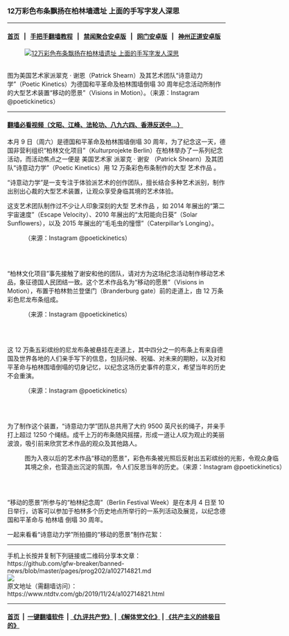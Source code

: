 ### 12万彩色布条飘扬在柏林墙遗址 上面的手写字发人深思
------------------------

#### [首页](https://github.com/gfw-breaker/banned-news/blob/master/README.md) &nbsp;&nbsp;|&nbsp;&nbsp; [手把手翻墙教程](https://github.com/gfw-breaker/guides/wiki) &nbsp;&nbsp;|&nbsp;&nbsp; [禁闻聚合安卓版](https://github.com/gfw-breaker/bn-android) &nbsp;&nbsp;|&nbsp;&nbsp; [网门安卓版](https://github.com/oGate2/oGate) &nbsp;&nbsp;|&nbsp;&nbsp; [神州正道安卓版](https://github.com/SzzdOgate/update) 



<div><div class="featured_image">
 <a href="https://i.ntdtv.com/assets/uploads/2019/11/berlin-wall-anniversary-1-700x366.jpg" target="_blank">
  <figure>
   <img alt="12万彩色布条飘扬在柏林墙遗址 上面的手写字发人深思" src="https://i.ntdtv.com/assets/uploads/2019/11/berlin-wall-anniversary-1-700x366-800x450.jpg"/>
  </figure><br/>
 </a>
 <span class="caption">
  图为美国艺术家派翠克 · 谢恩（Patrick Shearn）及其艺术团队“诗意动力学”（Poetic Kinetics）为德国和平革命及柏林围墙倒塌 30 周年纪念活动所制作的大型艺术装置“移动的愿景”（Visions in Motion）。（来源：Instagram @poetickinetics）
 </span>
</div>
</div><hr/>

#### [翻墙必看视频（文昭、江峰、法轮功、八九六四、香港反送中...）](https://github.com/gfw-breaker/banned-news/blob/master/pages/links.md)

<div><div class="post_content" itemprop="articleBody">
 <p>
  本月 9 日（周六）是德国和平革命及柏林围墙倒塌 30 周年，为了纪念这一天，德国非营利组织“柏林文化项目”（Kulturprojekte Berlin）在柏林举办了一系列纪念活动，而活动焦点之一便是
  <ok href="https://www.ntdtv.com/gb/美国艺术家.htm">
   美国艺术家
  </ok>
  <ok href="https://www.ntdtv.com/gb/派翠克-·-谢安.htm">
   派翠克 · 谢安
  </ok>
  （Patrick Shearn）及其团队“诗意动力学”（Poetic Kinetics）用 12 万条彩色布条制作的大型
  <ok href="https://www.ntdtv.com/gb/艺术作品.htm">
   艺术作品
  </ok>
  。
 </p>
 <p>
 </p>
 <p>
  “诗意动力学”是一支专注于体验派艺术的创作团队，擅长结合多种艺术派别，制作出别出心裁的大型艺术装置，让观众享受身临其境的艺术体验。
 </p>
 <p>
  这支艺术团队制作过不少让人印象深刻的大型
  <ok href="https://www.ntdtv.com/gb/艺术作品.htm">
   艺术作品
  </ok>
  ，如 2014 年展出的“第二宇宙速度”（Escape Velocity）、2010 年展出的“太阳能向日葵”（Solar Sunflowers），以及 2015 年展出的“毛毛虫的憧憬”（Caterpillar’s Longing）。
 </p>
 <figure class="wp-caption alignnone" id="attachment_102714823" style="width: 600px">
  <img alt="" class="size-medium wp-image-102714823" src="https://i.ntdtv.com/assets/uploads/2019/11/5dd28dc52b61b_berlin-wall-anniversary-120000-ribbons-2-5dce81beee169__700-600x600.jpg">
   <br/><figcaption class="wp-caption-text">
    （来源：Instagram @poetickinetics）
   </figcaption><br/>
  </img>
 </figure><br/>
 <p>
  “柏林文化项目”事先接触了谢安和他的团队，请对方为这场纪念活动制作移动艺术品，象征德国人民团结一致。这个艺术作品名为“移动的愿景”（Visions in Motion），布置于柏林勃兰登堡门（Branderburg gate）前的走道上，由 12 万条彩色尼龙布条组成。
 </p>
 <figure class="wp-caption alignnone" id="attachment_102714824" style="width: 600px">
  <img alt="" class="size-medium wp-image-102714824" src="https://i.ntdtv.com/assets/uploads/2019/11/berlin-wall-anniversary-120000-ribbons-3-5dce81c112a01__700-600x600.jpg">
   <br/><figcaption class="wp-caption-text">
    （来源：Instagram @poetickinetics）
   </figcaption><br/>
  </img>
 </figure><br/>
 <p>
  这 12 万条五彩缤纷的尼龙布条被悬挂在走道上，其中四分之一的布条上有来自德国及世界各地的人们亲手写下的信息，包括问候、祝福、对未来的期盼，以及对和平革命与柏林围墙倒塌的切身记忆，以纪念这场历史事件的意义，希望当年的历史不会重演。
 </p>
 <figure class="wp-caption alignnone" id="attachment_102714825" style="width: 600px">
  <img alt="" class="size-medium wp-image-102714825" src="https://i.ntdtv.com/assets/uploads/2019/11/berlin-wall-anniversary-120000-ribbons-4-5dce81c2d51b0__700-600x600.jpg"/>
  <br/><figcaption class="wp-caption-text">
   （来源：Instagram @poetickinetics）
  </figcaption><br/>
 </figure><br/>
 <p>
  为了制作这个装置，“诗意动力学”团队总共用了大约 9500 英尺长的绳子，并亲手打上超过 1250 个绳结。成千上万的布条随风摇摆，形成一道让人叹为观止的美丽波浪，吸引前来欣赏艺术作品的观众及其他路人。
 </p>
 <figure class="wp-caption alignnone" id="attachment_102714826" style="width: 600px">
  <img alt="" class="size-medium wp-image-102714826" src="https://i.ntdtv.com/assets/uploads/2019/11/berlin-wall-anniversary-120000-ribbons-5-5dce81c4d9fc7__700-600x750.jpg"/>
  <br/><figcaption class="wp-caption-text">
   图为入夜以后的艺术作品“移动的愿景”，彩色布条被光照后反射出五彩缤纷的光影，令观众身临其境之余，也营造出沉淀的氛围，令人们反思当年的历史。（来源：Instagram @poetickinetics）
  </figcaption><br/>
 </figure><br/>
 <p>
  “移动的愿景”所参与的“柏林纪念周”（Berlin Festival Week）是在本月 4 日至 10 日举行，访客可以参加于柏林多个历史地点所举行的一系列活动及展览，以纪念德国和平革命与
  <ok href="https://www.ntdtv.com/gb/柏林墙.htm">
   柏林墙
  </ok>
  倒塌 30 周年。
 </p>
 <p>
  一起来看看“诗意动力学”所拍摄的“移动的愿景”制作花絮：
 </p>
</div></div>
<hr/>
手机上长按并复制下列链接或二维码分享本文章：<br/>
https://github.com/gfw-breaker/banned-news/blob/master/pages/prog202/a102714821.md <br/>
<a href='https://github.com/gfw-breaker/banned-news/blob/master/pages/prog202/a102714821.md'><img src='https://github.com/gfw-breaker/banned-news/blob/master/pages/prog202/a102714821.md.png'/></a> <br/>
原文地址（需翻墙访问）：https://www.ntdtv.com/gb/2019/11/24/a102714821.html


------------------------
#### [首页](https://github.com/gfw-breaker/banned-news/blob/master/README.md) &nbsp;|&nbsp; [一键翻墙软件](https://github.com/gfw-breaker/nogfw/blob/master/README.md) &nbsp;| [《九评共产党》](https://github.com/gfw-breaker/9ping.md/blob/master/README.md#九评之一评共产党是什么) | [《解体党文化》](https://github.com/gfw-breaker/jtdwh.md/blob/master/README.md) | [《共产主义的终极目的》](https://github.com/gfw-breaker/gczydzjmd.md/blob/master/README.md)


<img src='http://gfw-breaker.win/banned-news/pages/prog202/a102714821.md' width='0px' height='0px'/>